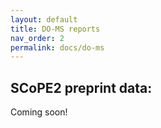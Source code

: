 ```yaml
---
layout: default
title: DO-MS reports
nav_order: 2
permalink: docs/do-ms
---
```


## SCoPE2 preprint data: 

Coming soon!
